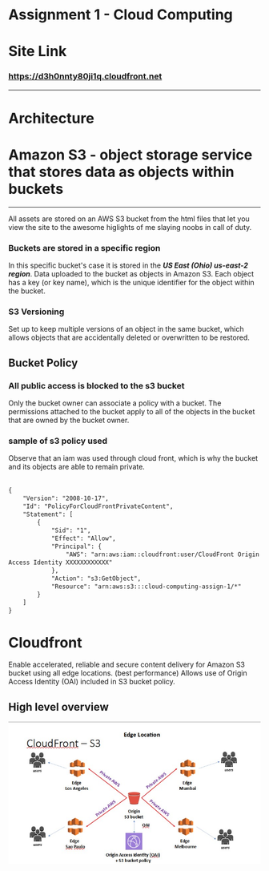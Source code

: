 # Assignment 1 - Cloud Computing

# Site Link
### https://d3h0nnty80ji1q.cloudfront.net

___
# Architecture

# Amazon S3 - object storage service that stores data as objects within buckets
___

All assets are stored on an AWS S3 bucket from the html files that let you view the site to the awesome higlights of me slaying noobs in call of duty.

### Buckets are stored in a specific region 
In this specific bucket's case it is stored in the ***US East (Ohio) us-east-2 region***.
Data uploaded to the bucket as objects in Amazon S3. Each object has a key (or key name), which is the unique identifier for the object within the bucket.

###  S3 Versioning
Set up to keep multiple versions of an object in the same bucket, which allows objects that are accidentally deleted or overwritten to be restored.

## Bucket Policy
### All public access is blocked to the s3 bucket

Only the bucket owner can associate a policy with a bucket. The permissions attached to the bucket apply to all of the objects in the bucket that are owned by the bucket owner.

### sample of s3 policy used 
Observe that an iam was used through cloud front, which is why the bucket and its objects are able to remain private. 

<pre><code>
{
    "Version": "2008-10-17",
    "Id": "PolicyForCloudFrontPrivateContent",
    "Statement": [
        {
            "Sid": "1",
            "Effect": "Allow",
            "Principal": {
                "AWS": "arn:aws:iam::cloudfront:user/CloudFront Origin Access Identity XXXXXXXXXXXX"
            },
            "Action": "s3:GetObject",
            "Resource": "arn:aws:s3:::cloud-computing-assign-1/*"
        }
    ]
}
</code></pre>

# Cloudfront
Enable accelerated, reliable and secure content delivery for Amazon S3 bucket using all edge locations. (best performance)
Allows use of Origin Access Identity (OAI) included in S3 bucket policy.


## High level overview

![Alt text](cloudfront_s3_highlevel_architecture.jpg)